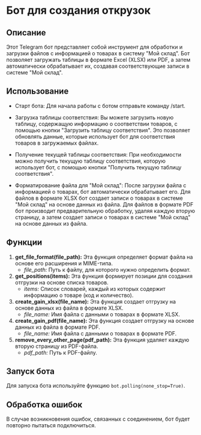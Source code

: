 <h1>Бот для создания открузок</h1>
<h2>Описание</h2>
<p>Этот Telegram бот представляет собой инструмент для обработки и загрузки файлов с информацией о товарах в систему "Мой склад". Бот позволяет загружать таблицы в формате Excel (XLSX) или PDF, а затем автоматически обрабатывает их, создавая соответствующие записи в системе "Мой склад".</p>
<h2>Использование</h2>
<p>
<ul>
  <p><li>Старт бота: Для начала работы с ботом отправьте команду /start.</li></p>
  <p><li>Загрузка таблицы соответствия: Вы можете загрузить новую таблицу, содержащую информацию о соответствии товаров, с помощью кнопки "Загрузить таблицу соответствия". Это позволяет обновлять данные, которые использует бот для соответствия товаров в загружаемых файлах.</li></p>
  <p><li>Получение текущей таблицы соответствия: При необходимости можно получить текущую таблицу соответствия, которую использует бот, с помощью кнопки "Получить текущую таблицу соответствия".</li></p>
  <p><li>Форматирование файла для "Мой склад": После загрузки файла с информацией о товарах, бот автоматически обрабатывает его. Для файлов в формате XLSX бот создает записи о товарах в системе "Мой склад" на основе данных из файла. Для файлов в формате PDF бот производит предварительную обработку, удаляя каждую вторую страницу, а затем создает записи о товарах в системе "Мой склад" на основе данных из файла.</li></p>
</ul>
</p>
<h2>Функции</h2>
<ol>
    <li>
        <strong>get_file_format(file_path):</strong> Эта функция определяет формат файла на основе его расширения и MIME-типа.
        <ul>
            <li><em>file_path:</em> Путь к файлу, для которого нужно определить формат.</li>
        </ul>
    </li>
    <li>
        <strong>get_positions(items):</strong> Эта функция формирует позиции для создания отгрузки на основе списка товаров.
        <ul>
            <li><em>items:</em> Список словарей, каждый из которых содержит информацию о товаре (код и количество).</li>
        </ul>
    </li>
    <li>
        <strong>create_gain_xlsx(file_name):</strong> Эта функция создает отгрузку на основе данных из файла в формате XLSX.
        <ul>
            <li><em>file_name:</em> Имя файла с данными о товарах в формате XLSX.</li>
        </ul>
    </li>
    <li>
        <strong>create_gain_pdf(file_name):</strong> Эта функция создает отгрузку на основе данных из файла в формате PDF.
        <ul>
            <li><em>file_name:</em> Имя файла с данными о товарах в формате PDF.</li>
        </ul>
    </li>
    <li>
        <strong>remove_every_other_page(pdf_path):</strong> Эта функция удаляет каждую вторую страницу из PDF-файла.
        <ul>
            <li><em>pdf_path:</em> Путь к PDF-файлу.</li>
        </ul>
    </li>
</ol>

<h2>Запуск бота</h2>
<p>Для запуска бота используйте функцию <code>bot.polling(none_stop=True)</code>.</p>

<h2>Обработка ошибок</h2>
<p>В случае возникновения ошибок, связанных с соединением, бот будет повторно пытаться подключиться.</p>
